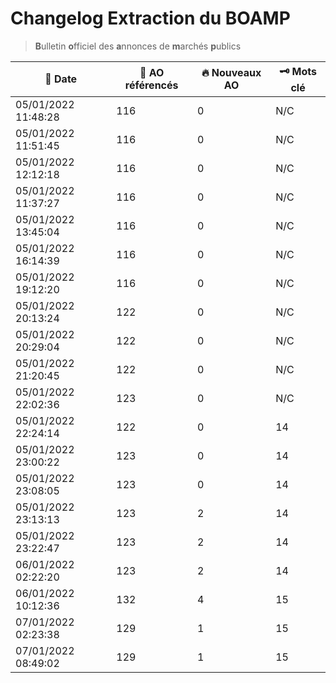 # Changelog Extraction du BOAMP
> **B**ulletin **o**fficiel des **a**nnonces de **m**archés **p**ublics

| 📅 Date | 📝 AO référencés | 🔥 Nouveaux AO | 🗝 Mots clé |
|---|---|---|---|
|05/01/2022 11:48:28 | 116 | 0| N/C |
|05/01/2022 11:51:45 | 116 | 0| N/C |
|05/01/2022 12:12:18 | 116 | 0| N/C | 
|05/01/2022 11:37:27 | 116 | 0| N/C | 
|05/01/2022 13:45:04 | 116 | 0| N/C | 
|05/01/2022 16:14:39 | 116 | 0| N/C | 
|05/01/2022 19:12:20 | 116 | 0| N/C | 
|05/01/2022 20:13:24 | 122 | 0| N/C | 
|05/01/2022 20:29:04 | 122 | 0| N/C | 
|05/01/2022 21:20:45 | 122 | 0| N/C | 
|05/01/2022 22:02:36 | 123 | 0| N/C | 
|05/01/2022 22:24:14 | 122 | 0| 14|
|05/01/2022 23:00:22 | 123 | 0| 14|
|05/01/2022 23:08:05 | 123 | 0| 14|
|05/01/2022 23:13:13 | 123 | 2| 14|
|05/01/2022 23:22:47 | 123 | 2| 14|
|06/01/2022 02:22:20 | 123 | 2| 14|
|06/01/2022 10:12:36 | 132 | 4| 15|
|07/01/2022 02:23:38 | 129 | 1| 15|
|07/01/2022 08:49:02 | 129 | 1| 15|
